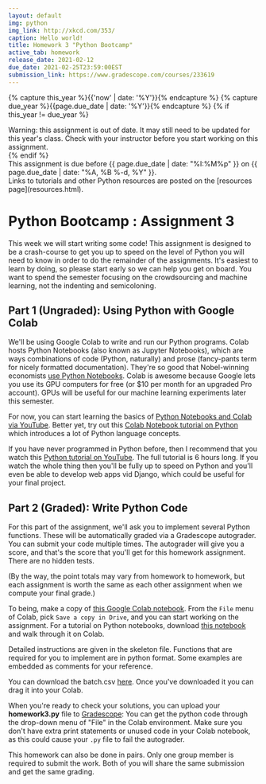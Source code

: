 ```yaml
---
layout: default
img: python
img_link: http://xkcd.com/353/
caption: Hello world!
title: Homework 3 "Python Bootcamp"
active_tab: homework
release_date: 2021-02-12
due_date: 2021-02-25T23:59:00EST
submission_link: https://www.gradescope.com/courses/233619
---
```


<!-- Check whether the assignment is up to date -->
{% capture this_year %}{{'now' | date: '%Y'}}{% endcapture %}
{% capture due_year %}{{page.due_date | date: '%Y'}}{% endcapture %}
{% if this_year != due_year %} 
<div class="alert alert-danger">
Warning: this assignment is out of date.  It may still need to be updated for this year's class.  Check with your instructor before you start working on this assignment.
</div>
{% endif %}
<!-- End of check whether the assignment is up to date -->


<div class="alert alert-info">
This assignment is due before {{ page.due_date | date: "%I:%M%p" }} on {{ page.due_date | date: "%A, %B %-d, %Y" }}. 
</div>



<div class="alert alert-info" markdown="span">
Links to tutorials and other Python resources are posted on the [resources page](resources.html).</div>


Python Bootcamp <span class="text-muted">: Assignment 3</span> 
=============================================================
This week we will start writing some code! This assignment is designed to be a crash-course to get you up to speed on the level of Python you will need to know in order to do the remainder of the assignments. It's easiest to learn by doing, so please start early so we can help you get on board. You want to spend the semester focusing on the crowdsourcing and machine learning, not the indenting and semicoloning. 


## Part 1 (Ungraded): Using Python with Google Colab 

We'll be using Google Colab to write and run our Python programs.  Colab hosts Python Notebooks (also known as Jupyter Notebooks), which are ways combinations of code (Python, naturally) and prose (fancy-pants term for nicely formatted documentation).  They're so good that Nobel-winning economists [use Python Notebooks](https://paulromer.net/jupyter-mathematica-and-the-future-of-the-research-paper/).  Colab is awesome because Google lets you use its GPU computers for free (or $10 per month for an upgraded Pro account).  GPUs will be useful for our machine learning experiments later this semester.

For now, you can start learning the basics of [Python Notebooks and Colab via YouTube](https://www.youtube.com/watch?v=yEIc9z-Ad3k).  Better yet, try out this [Colab Notebook tutorial on Python](https://colab.research.google.com/github/cs231n/cs231n.github.io/blob/master/python-colab.ipynb) which introduces a lot of Python language concepts. 


If you have never programmed in Python before, then I recommend that you watch this [Python tutorial on YouTube](https://www.youtube.com/watch?v=_uQrJ0TkZlc).  The full tutorial is 6 hours long.  If you watch the whole thing then you'll be fully up to speed on Python and you'll even be able to develop web apps vid Django, which could be useful for your final project.


## Part 2 (Graded): Write Python Code

For this part of the assignment, we'll ask you to implement several Python functions.  These will be automatically graded via a Gradescope autograder.  You can submit your code multiple times.  The autograder will give you a score, and that's the score that you'll get for this homework assignment.  There are no hidden tests.

(By the way, the point totals may vary from homework to homework, but each assignment is worth the same as each other assignment when we compute your final grade.) 

To being, make a copy of [this Google Colab notebook](https://colab.research.google.com/github/crowdsourcing-class/crowdsourcing-class.github.io/blob/master/assignments/hw3/assignment3.ipynb).  From the `File` menu of Colab, pick `Save a copy in Drive`, and you can start working  on the assignment. For a tutorial on Python notebooks, download [this notebook](assignments/hw3/00_notebook_tutorial.ipynb) and walk through it on Colab.

Detailed instructions are given in the skeleton file. Functions that are required for you to implement are in python format. Some examples are embedded as comments for your reference. 

You can download the batch.csv [here](batch.csv). Once you've downloaded it you can drag it into your Colab.

When you're ready to check your solutions, you can upload your **homework3.py** file to [Gradescope]({{page.submission_link}}):  You can get the python code through the drop-down menu of "File" in the Colab environment. Make sure you don't have extra print statements or unused code in your Colab notebook, as this could cause your `.py` file to fail the autograder.

This homework can also be done in pairs. Only one group member is required to submit the work. Both of you will share the same submission and get the same grading.
